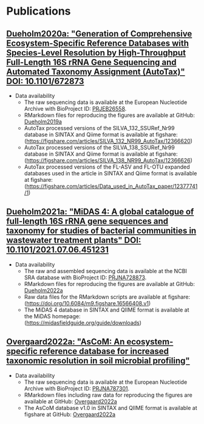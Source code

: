 # Publications

## [Dueholm2020a: "Generation of Comprehensive Ecosystem-Specific Reference Databases with Species-Level Resolution by High-Throughput Full-Length 16S rRNA Gene Sequencing and Automated Taxonomy Assignment (AutoTax)" DOI: 10.1101/672873](https://www.biorxiv.org/content/10.1101/672873v3)
* Data availability
  * The raw sequencing data is available at the European Nucleotide Archive with BioProject ID: [PRJEB26558](https://www.ebi.ac.uk/ena/browser/view/PRJEB26558).
  * RMarkdown files for reproducing the figures are available at GitHub: [Dueholm2019a](https://github.com/msdueholm/Publications/tree/master/Dueholm2019a)
  * AutoTax processed versions of the SILVA_132_SSURef_Nr99 database in SINTAX and Qiime format  is available at figshare: (https://figshare.com/articles/SILVA_132_NR99_AutoTax/12366620)
  * AutoTax processed versions of the SILVA_138_SSURef_Nr99 database in SINTAX and Qiime format is available at figshare: (https://figshare.com/articles/SILVA_138_NR99_AutoTax/12366626)
  * AutoTax processed versions of the FL-ASV and FL-OTU expanded databases used in the article in SINTAX and Qiime format is available at figshare: (https://figshare.com/articles/Data_used_in_AutoTax_paper/12377741/1)

## [Dueholm2021a: "MiDAS 4: A global catalogue of full-length 16S rRNA gene sequences and taxonomy for studies of bacterial communities in wastewater treatment plants" DOI: 10.1101/2021.07.06.451231](https://www.biorxiv.org/content/10.1101/2021.07.06.451231v1)
* Data availability
  * The raw and assembled sequencing data is available at the NCBI SRA database with BioProject ID: [PRJNA728873](https://www.ncbi.nlm.nih.gov/bioproject/?term=PRJNA728873).
  * RMarkdown files for reproducing the figures are available at GitHub: [Dueholm2022a](https://github.com/msdueholm/Publications/tree/master/Dueholm2022a)
  * Raw data files for the RMarkdown scripts are available at figshare: (https://doi.org/10.6084/m9.figshare.16566408.v1)
  * The MiDAS 4 database in SINTAX and QIIME format is available at the MiDAS homepage: (https://midasfieldguide.org/guide/downloads)
 
## [Overgaard2022a: "AsCoM: An ecosystem-specific reference database for increased taxonomic resolution in soil microbial profiling"](https://github.com/msdueholm/Publications/tree/master/Overgaard2022a)
* Data availability
  * The raw sequencing data is available at the European Nucleotide Archive with BioProject ID: [PRJNA787301](https://www.ebi.ac.uk/ena/browser/view/PRJNA787301).
  * RMarkdown files including raw data for reproducing the figures are available at GitHub: [Overgaard2022a](https://github.com/msdueholm/Publications/tree/master/Overgaard2022a/RMarkdown)
  * The AsCoM database v1.0 in SINTAX and QIIME format is available at figshare at GitHub: [Overgaard2022a](https://github.com/msdueholm/Publications/tree/master/Overgaard2022a/AsCoM)

